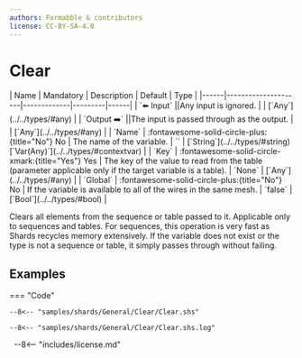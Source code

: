 ```yaml
---
authors: Formabble & contributors
license: CC-BY-SA-4.0
---
```



# Clear

<div class="sh-parameters" markdown="1">
| Name | Mandatory | Description | Default | Type |
|------|---------------------|-------------|---------|------|
| `⬅️ Input` ||Any input is ignored. | | [`Any`](../../types/#any) |
| `Output ➡️` ||The input is passed through as the output. | | [`Any`](../../types/#any) |
| `Name` | :fontawesome-solid-circle-plus:{title="No"} No  | The name of the variable. | `` | [`String`](../../types/#string)[`Var(Any)`](../../types/#contextvar) |
| `Key` | :fontawesome-solid-circle-xmark:{title="Yes"} Yes  | The key of the value to read from the table (parameter applicable only if the target variable is a table). | `None` | [`Any`](../../types/#any) |
| `Global` | :fontawesome-solid-circle-plus:{title="No"} No  | If the variable is available to all of the wires in the same mesh. | `false` | [`Bool`](../../types/#bool) |

</div>

Clears all elements from the sequence or table passed to it. Applicable only to sequences and tables. For sequences, this operation is very fast as Shards recycles memory extensively. If the variable does not exist or the type is not a sequence or table, it simply passes through without failing.

## Examples

=== "Code"

  ```x86asm linenums="1"
  --8<-- "samples/shards/General/Clear/Clear.shs"
  ```

  ```
  --8<-- "samples/shards/General/Clear/Clear.shs.log"
  ```
&nbsp;
--8<-- "includes/license.md"

